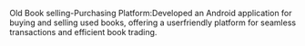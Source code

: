 Old Book selling-Purchasing Platform:Developed an Android application for buying and selling used books, offering a userfriendly platform for seamless transactions and efficient book trading.
